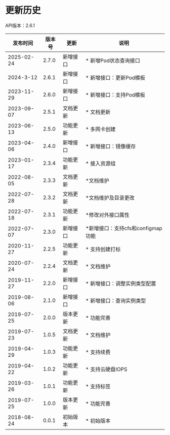 # 更新历史 #

API版本：2.6.1

| 发布时间       | 版本号   | 更新   | 说明                      |
|------------|-------|------|-------------------------|
| 2025-02-24 | 2.7.0 | 新增接口 | * 新增Pod状态查询接口 |
| 2024-3-12  | 2.6.1 | 新增接口 | * 新增接口：更新Pod模板          |
| 2023-11-29 | 2.6.0 | 新增接口 | * 新增接口：支持Pod模板          |
| 2023-09-07 | 2.5.1 | 文档更新 | * 文档更新                  |
| 2023-06-13 | 2.5.0 | 功能更新 | * 多网卡创建                 |
| 2023-04-06 | 2.4.0 | 新增接口 | * 新增接口：镜像缓存             |
| 2023-01-17 | 2.3.4 | 功能更新 | * 接入资源组                 |
| 2022-08-05 | 2.3.3 | 文档更新 | *文档维护                   |
| 2022-07-28 | 2.3.2 | 文档更新 | *文档维护及目录更改              |
| 2022-07-18 | 2.3.1 | 功能更新 | *修改对外接口属性               |
| 2022-07-07 | 2.3.0 | 新增接口 | *新增接口：支持cfs和configmap功能 |
| 2020-11-27 | 2.2.5 | 功能更新 | * 支持创建打标                |
| 2020-07-24 | 2.2.4 | 文档更新 | * 文档维护                  |
| 2019-11-27 | 2.2.0 | 新增接口 | * 新增接口：调整实例类型配置         |
| 2019-08-06 | 2.1.0 | 新增接口 | * 新增接口：查询实例类型           |
| 2019-07-25 | 2.0.0 | 版本更新 | * 功能完善                  |
| 2019-07-23 | 1.0.5 | 文档更新 | * 文档维护                  |
| 2019-04-29 | 1.0.3 | 功能更新 | * 支持续费                  |
| 2019-04-22 | 1.0.2 | 功能更新 | * 支持云硬盘IOPS             |
| 2019-03-26 | 1.0.1 | 功能更新 | * 支持标签                  |
| 2019-07-25 | 1.0.0 | 版本更新 | * 功能完善                  |
| 2018-08-24 | 0.0.1 | 初始版本 | * 初始版本                  |
